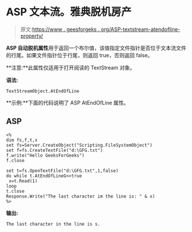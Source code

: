 # ASP 文本流。雅典脱机房产

> 原文:[https://www . geesforgeks . org/ASP-textstream-atendofline-property/](https://www.geeksforgeeks.org/asp-textstream-atendofline-property/)

**ASP 自动脱机属性**用于返回一个布尔值，该值指定文件指针是否位于文本流文件的行尾。如果文件指针位于行尾，则返回 true，否则返回 false。

**注意:**此属性仅适用于打开阅读的 TextStream 对象。

**语法:**

```
TextStreamObject.AtEndOfLine
```

**示例:**下面的代码说明了 ASP AtEndOfLine 属性。

## ASP

```
<%
dim fs,f,t,x
set fs=Server.CreateObject("Scripting.FileSystemObject")
set f=fs.CreateTextFile("d:\GFG.txt")
f.write("Hello GeeksForGeeks")
f.close

set t=fs.OpenTextFile("d:\GFG.txt",1,false)
do while t.AtEndOfLineG<>true
 x=t.Read(1)
loop
t.close
Response.Write("The last character im the line is: " & x)
%>
```

**输出:**

```
The last character in the line is s. 
```